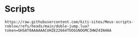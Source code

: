 # Scripts
```https://raw.githubusercontent.com/kiti-sites/Meus-scripts-roblox/refs/heads/main/doble-jump.lua?token=GHSAT0AAAAAACUHZE22664TUOGSNOGMC3HWZ4IN4AA```

